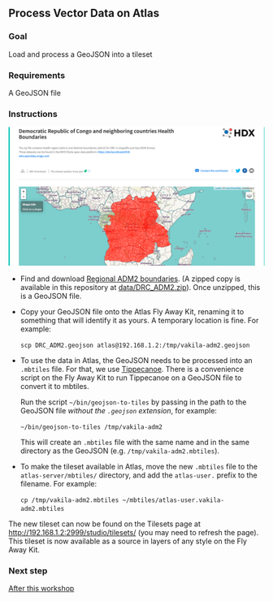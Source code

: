 ## Process Vector Data on Atlas

### Goal

Load and process a GeoJSON into a tileset

### Requirements

A GeoJSON file

<!-- to prepare, we'll put regional ADM2 boundaries on the Fly Away Kit. https://opendata.arcgis.com/datasets/815dfe56234044f6927ffb7b1b67dee3_1.geojson-->

### Instructions
![](assets/images/hdx-adm.png)

- Find and download [Regional ADM2 boundaries](https://data.humdata.org/dataset/democratic-republic-of-congo-health-boundaries). (A zipped copy is available in this repository at [data/DRC_ADM2.zip](./data/DRC_ADM2.zip)). Once unzipped, this is a GeoJSON file.

- Copy your GeoJSON file onto the Atlas Fly Away Kit, renaming it to something that will identify it as yours. A temporary location is fine. For example:

  `scp DRC_ADM2.geojson atlas@192.168.1.2:/tmp/vakila-adm2.geojson`

- To use the data in Atlas, the GeoJSON needs to be processed into an `.mbtiles` file. For that, we use [Tippecanoe](https://github.com/mapbox/tippecanoe). There is a convenience script on the Fly Away Kit to run Tippecanoe on a GeoJSON file to convert it to mbtiles.

  Run the script `~/bin/geojson-to-tiles` by passing in the path to the GeoJSON file _without the `.geojson` extension_, for example:

  `~/bin/geojson-to-tiles /tmp/vakila-adm2`

  This will create an `.mbtiles` file with the same name and in the same directory as the GeoJSON (e.g. `/tmp/vakila-adm2.mbtiles`).

- To make the tileset available in Atlas, move the new `.mbtiles` file to the `atlas-server/mbtiles/` directory, and add the `atlas-user.` prefix to the filename. For example:

  `cp /tmp/vakila-adm2.mbtiles ~/mbtiles/atlas-user.vakila-adm2.mbtiles`


The new tileset can now be found on the Tilesets page at http://192.168.1.2:2999/studio/tilesets/ (you may need to refresh the page). This tileset is now available as a source in layers of any style on the Fly Away Kit.

### Next step

[After this workshop](./README.md#after-this-workshop)
